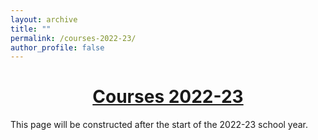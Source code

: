 ```yaml
---
layout: archive
title: ""
permalink: /courses-2022-23/
author_profile: false
---
```


# [<center>Courses 2022-23</center>](#top)

<div style="width:100%; max-width:800px; margin:auto"> 

<p>This page will be constructed after the start of the 2022-23 school year.</p>
    
    
</div>